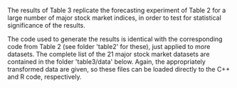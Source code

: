 The results of Table 3 replicate the forecasting experiment of Table 2 for a large number of major stock market indices, in order to test for statistical significance of the results. 

The code used to generate the results is identical with the corresponding code from Table 2 (see folder 'table2' for these), just applied to more datasets. The complete list of the 21 major stock market datasets are contained in the folder 'table3/data' below. Again, the appropriately transformed data are given, so these files can be loaded directly to the C++ and R code, respectively.
